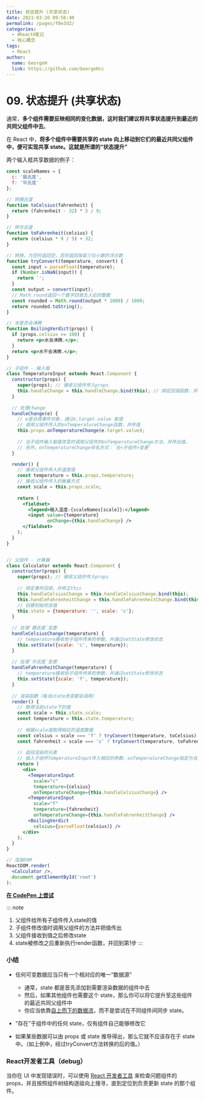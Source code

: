 ```yaml
---
title: 状态提升 (共享状态)
date: 2021-03-26 09:56:40
permalink: /pages/f0e3d2/
categories: 
  - 《React》笔记
  - 核心概念
tags: 
  - React
author: 
  name: GeorgeH
  link: https://github.com/GeorgeHcc
---
```


# 09. 状态提升 (共享状态)

通常，**多个组件需要反映相同的变化数据，这时我们建议将共享状态提升到最近的共同父组件中去**。



在 React 中，**将多个组件中需要共享的 state 向上移动到它们的最近共同父组件中，便可实现共享 state。这就是所谓的“状态提升”**



两个输入框共享数据的例子：

```jsx
const scaleNames = {
  c: '摄氏度',
  f: '华氏度'
};

// 转摄氏度
function toCelsius(fahrenheit) {
  return (fahrenheit - 32) * 5 / 9;
}

// 转华氏度
function toFahrenheit(celsius) {
  return (celsius * 9 / 5) + 32;
}

// 转换，为空时返回空，否则返回保留三位小数的浮点数
function tryConvert(temperature, convert) {
  const input = parseFloat(temperature);
  if (Number.isNaN(input)) {
    return '';
  }
  const output = convert(input);
  // Math.round返回一个数字四舍五入后的整数
  const rounded = Math.round(output * 1000) / 1000;
  return rounded.toString();
}

// 水是否会沸腾
function BoilingVerdict(props) {
  if (props.celsius >= 100) {
    return <p>水会沸腾.</p>;
  }
  return <p>水不会沸腾.</p>;
}

// 子组件 - 输入框
class TemperatureInput extends React.Component {
  constructor(props) {
    super(props); // 接收父组件传入props
    this.handleChange = this.handleChange.bind(this); // 绑定回调函数，并修正this
  }
	
  // 处理change
  handleChange(e) {
    // e是合成事件对象，通过e.target.value 取值
    // 调用父组件传入的onTemperatureChange函数，并传值
    this.props.onTemperatureChange(e.target.value);
    
    // 当子组件输入框值改变时调用父组件的onTemperatureChange方法，并传出值。
    // 另外，onTemperatureChange命名方式：`在<子组件>变更`
  }

  render() {
    // 接收父组件传入的温度值
    const temperature = this.props.temperature;
    // 接收父组件传入的衡量方式
    const scale = this.props.scale;
    
    return (
      <fieldset>
        <legend>输入温度-{scaleNames[scale]}:</legend>
        <input value={temperature}
               onChange={this.handleChange} />
      </fieldset>
    );
  }
}


// 父组件 - 计算器
class Calculator extends React.Component {
  constructor(props) {
    super(props); // 接收父组件传入props
    
    // 绑定事件回调，并修正this
    this.handleCelsiusChange = this.handleCelsiusChange.bind(this);
    this.handleFahrenheitChange = this.handleFahrenheitChange.bind(this);
    // 创建初始状态值
    this.state = {temperature: '', scale: 'c'};
  }
	
  // 处理`摄氏度`变更
  handleCelsiusChange(temperature) {
    // temperature接收到子组件传来的参数，并通过setState修改状态
    this.setState({scale: 'c', temperature});
  }
	
  // 处理`华氏度`变更
  handleFahrenheitChange(temperature) {
    // temperature接收到子组件传来的参数，并通过setState修改状态
    this.setState({scale: 'f', temperature});
  }
	
  // 渲染函数（每当state改变都会调用）
  render() {
    // 取得当前state下的值
    const scale = this.state.scale;
    const temperature = this.state.temperature;
    
    // 根据scale值取得相应的温度数据
    const celsius = scale === 'f' ? tryConvert(temperature, toCelsius) : temperature;
    const fahrenheit = scale === 'c' ? tryConvert(temperature, toFahrenheit) : temperature;
		
    // 返回渲染的元素
    // 插入子组件TemperatureInput传入相应的参数，onTemperatureChange指定为当前组件的回调函数
    return (
      <div>
        <TemperatureInput
          scale="c"
          temperature={celsius}
          onTemperatureChange={this.handleCelsiusChange} />
        <TemperatureInput
          scale="f"
          temperature={fahrenheit}
          onTemperatureChange={this.handleFahrenheitChange} />
        <BoilingVerdict
          celsius={parseFloat(celsius)} />
      </div>
    );
  }
}

// 渲染DOM
ReactDOM.render(
  <Calculator />,
  document.getElementById('root')
);
```

[**在 CodePen 上尝试**](https://codepen.io/gaearon/pen/WZpxpz?editors=0010)

::: note
1. 父组件给所有子组件传入state的值
2. 子组件修改值时调用父组件的方法并把值传出
3. 父组件接收到值之后修改state
4. state被修改之后重新执行render函数，并回到第1步
:::



### 小结

- 任何可变数据应当只有一个相对应的唯一“数据源”
  - 通常，state 都是首先添加到需要渲染数据的组件中去
  - 然后，如果其他组件也需要这个 state，那么你可以将它提升至这些组件的最近共同父组件中
  - 你应当依靠[自上而下的数据流](https://zh-hans.reactjs.org/docs/state-and-lifecycle.html#the-data-flows-down)，而不是尝试在不同组件间同步 state。
- “存在”于组件中的任何 state，仅有组件自己能够修改它

- 如果某些数据可以由 props 或 state 推导得出，那么它就不应该存在于 state 中。（如上例中，经过tryConvert方法转换的后的值。）



### React开发者工具（debug）

当你在 UI 中发现错误时，可以使用 [React 开发者工具](https://github.com/facebook/react/tree/master/packages/react-devtools) 来检查问题组件的 props，并且按照组件树结构逐级向上搜寻，直到定位到负责更新 state 的那个组件。


